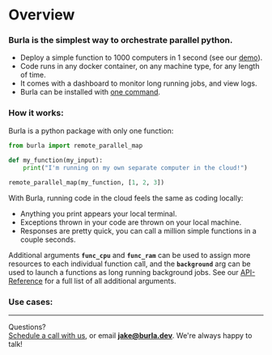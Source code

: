 # Overview

### Burla is the simplest way to orchestrate parallel python.

* Deploy a simple function to 1000 computers in 1 second (see our [demo](https://www.youtube.com/watch?v=1HQkTL-7_VY)).
* Code runs in any docker container, on any machine type, for any length of time.
* It comes with a dashboard to monitor long running jobs, and view logs.
* Burla can be installed with [one command](installation.md).

### How it works:

Burla is a python package with only one function:

```python
from burla import remote_parallel_map

def my_function(my_input):
    print("I'm running on my own separate computer in the cloud!")
    
remote_parallel_map(my_function, [1, 2, 3])
```

With Burla, running code in the cloud feels the same as coding locally:

* Anything you print appears your local terminal.
* Exceptions thrown in your code are thrown on your local machine.
* Responses are pretty quick, you can call a million simple functions in a couple seconds.

Additional arguments **`func_cpu`** and **`func_ram`**  can be used to assign more resources to each individual function call, and the **`background`**  arg can be used to launch a functions as long running background jobs. See our [API-Reference](API-Reference.md) for a full list of all additional arguments.

### Use cases:



***

Questions?\
[Schedule a call with us](http://cal.com/jakez/burla), or email **jake@burla.dev**. We're always happy to talk!
